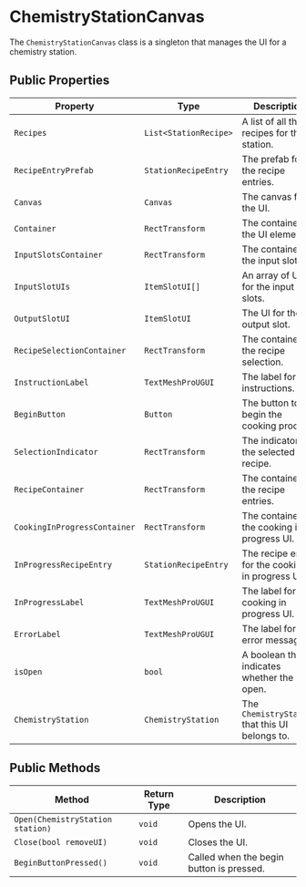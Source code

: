 # ChemistryStationCanvas

The `ChemistryStationCanvas` class is a singleton that manages the UI for a chemistry station.

## Public Properties

| Property                   | Type                      | Description                                      |
| -------------------------- | ------------------------- | ------------------------------------------------ |
| `Recipes`                  | `List<StationRecipe>`     | A list of all the recipes for this station.      |
| `RecipeEntryPrefab`        | `StationRecipeEntry`      | The prefab for the recipe entries.               |
| `Canvas`                   | `Canvas`                  | The canvas for the UI.                           |
| `Container`                | `RectTransform`           | The container for the UI elements.               |
| `InputSlotsContainer`      | `RectTransform`           | The container for the input slots.               |
| `InputSlotUIs`             | `ItemSlotUI[]`            | An array of UIs for the input slots.             |
| `OutputSlotUI`             | `ItemSlotUI`              | The UI for the output slot.                      |
| `RecipeSelectionContainer` | `RectTransform`           | The container for the recipe selection.          |
| `InstructionLabel`         | `TextMeshProUGUI`         | The label for the instructions.                  |
| `BeginButton`              | `Button`                  | The button to begin the cooking process.         |
| `SelectionIndicator`       | `RectTransform`           | The indicator for the selected recipe.           |
| `RecipeContainer`          | `RectTransform`           | The container for the recipe entries.            |
| `CookingInProgressContainer` | `RectTransform`         | The container for the cooking in progress UI.    |
| `InProgressRecipeEntry`    | `StationRecipeEntry`      | The recipe entry for the cooking in progress UI. |
| `InProgressLabel`          | `TextMeshProUGUI`         | The label for the cooking in progress UI.        |
| `ErrorLabel`               | `TextMeshProUGUI`         | The label for error messages.                    |
| `isOpen`                   | `bool`                    | A boolean that indicates whether the UI is open. |
| `ChemistryStation`         | `ChemistryStation`        | The `ChemistryStation` that this UI belongs to.|

## Public Methods

| Method                                      | Return Type | Description                                      |
| ------------------------------------------- | ----------- | ------------------------------------------------ |
| `Open(ChemistryStation station)`            | `void`      | Opens the UI.                                    |
| `Close(bool removeUI)`                      | `void`      | Closes the UI.                                   |
| `BeginButtonPressed()`                      | `void`      | Called when the begin button is pressed.         |
